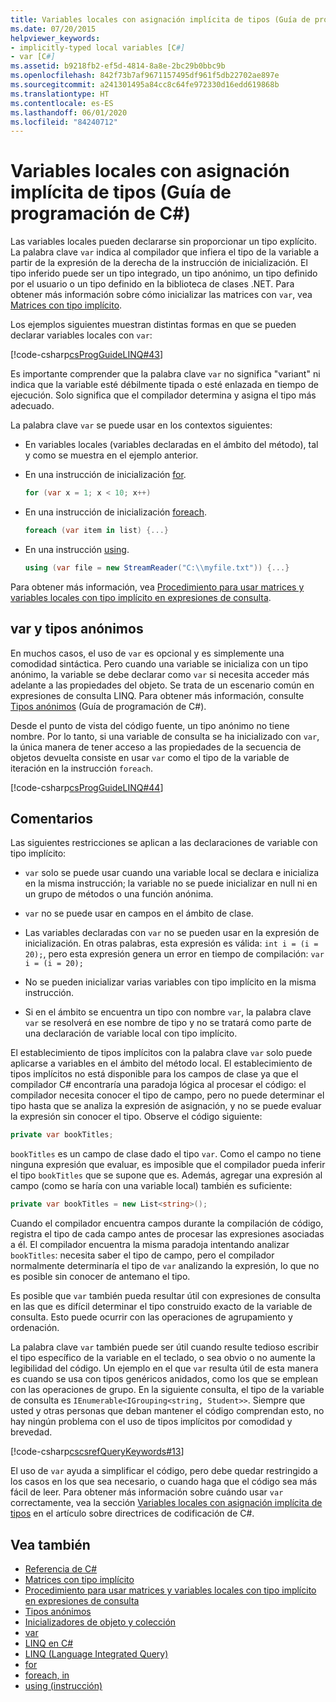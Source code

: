 ```yaml
---
title: Variables locales con asignación implícita de tipos (Guía de programación de C#)
ms.date: 07/20/2015
helpviewer_keywords:
- implicitly-typed local variables [C#]
- var [C#]
ms.assetid: b9218fb2-ef5d-4814-8a8e-2bc29b0bbc9b
ms.openlocfilehash: 842f73b7af9671157495df961f5db22702ae897e
ms.sourcegitcommit: a241301495a84cc8c64fe972330d16edd619868b
ms.translationtype: HT
ms.contentlocale: es-ES
ms.lasthandoff: 06/01/2020
ms.locfileid: "84240712"
---
```

# <a name="implicitly-typed-local-variables-c-programming-guide"></a>Variables locales con asignación implícita de tipos (Guía de programación de C#)

Las variables locales pueden declararse sin proporcionar un tipo explícito. La palabra clave `var` indica al compilador que infiera el tipo de la variable a partir de la expresión de la derecha de la instrucción de inicialización. El tipo inferido puede ser un tipo integrado, un tipo anónimo, un tipo definido por el usuario o un tipo definido en la biblioteca de clases .NET. Para obtener más información sobre cómo inicializar las matrices con `var`, vea [Matrices con tipo implícito](../arrays/implicitly-typed-arrays.md).

Los ejemplos siguientes muestran distintas formas en que se pueden declarar variables locales con `var`:

[!code-csharp[csProgGuideLINQ#43](~/samples/snippets/csharp/VS_Snippets_VBCSharp/csProgGuideLINQ/CS/csRef30LangFeatures_2.cs#43)]

Es importante comprender que la palabra clave `var` no significa "variant" ni indica que la variable esté débilmente tipada o esté enlazada en tiempo de ejecución. Solo significa que el compilador determina y asigna el tipo más adecuado.

La palabra clave `var` se puede usar en los contextos siguientes:

- En variables locales (variables declaradas en el ámbito del método), tal y como se muestra en el ejemplo anterior.

- En una instrucción de inicialización [for](../../language-reference/keywords/for.md).

    ```csharp
    for (var x = 1; x < 10; x++)
    ```

- En una instrucción de inicialización [foreach](../../language-reference/keywords/foreach-in.md).

    ```csharp
    foreach (var item in list) {...}
    ```

- En una instrucción [using](../../language-reference/keywords/using-statement.md).

    ```csharp
    using (var file = new StreamReader("C:\\myfile.txt")) {...}
    ```

Para obtener más información, vea [Procedimiento para usar matrices y variables locales con tipo implícito en expresiones de consulta](how-to-use-implicitly-typed-local-variables-and-arrays-in-a-query-expression.md).

## <a name="var-and-anonymous-types"></a>var y tipos anónimos

En muchos casos, el uso de `var` es opcional y es simplemente una comodidad sintáctica. Pero cuando una variable se inicializa con un tipo anónimo, la variable se debe declarar como `var` si necesita acceder más adelante a las propiedades del objeto. Se trata de un escenario común en expresiones de consulta LINQ. Para obtener más información, consulte [Tipos anónimos](anonymous-types.md) (Guía de programación de C#).

Desde el punto de vista del código fuente, un tipo anónimo no tiene nombre. Por lo tanto, si una variable de consulta se ha inicializado con `var`, la única manera de tener acceso a las propiedades de la secuencia de objetos devuelta consiste en usar `var` como el tipo de la variable de iteración en la instrucción `foreach`.

[!code-csharp[csProgGuideLINQ#44](~/samples/snippets/csharp/VS_Snippets_VBCSharp/csProgGuideLINQ/CS/csRef30LangFeatures_2.cs#44)]

## <a name="remarks"></a>Comentarios

Las siguientes restricciones se aplican a las declaraciones de variable con tipo implícito:

- `var` solo se puede usar cuando una variable local se declara e inicializa en la misma instrucción; la variable no se puede inicializar en null ni en un grupo de métodos o una función anónima.

- `var` no se puede usar en campos en el ámbito de clase.

- Las variables declaradas con `var` no se pueden usar en la expresión de inicialización. En otras palabras, esta expresión es válida: `int i = (i = 20);`, pero esta expresión genera un error en tiempo de compilación: `var i = (i = 20);`

- No se pueden inicializar varias variables con tipo implícito en la misma instrucción.

- Si en el ámbito se encuentra un tipo con nombre `var`, la palabra clave `var` se resolverá en ese nombre de tipo y no se tratará como parte de una declaración de variable local con tipo implícito.

El establecimiento de tipos implícitos con la palabra clave `var` solo puede aplicarse a variables en el ámbito del método local. El establecimiento de tipos implícitos no está disponible para los campos de clase ya que el compilador C# encontraría una paradoja lógica al procesar el código: el compilador necesita conocer el tipo de campo, pero no puede determinar el tipo hasta que se analiza la expresión de asignación, y no se puede evaluar la expresión sin conocer el tipo. Observe el código siguiente:

```csharp
private var bookTitles;
```

`bookTitles` es un campo de clase dado el tipo `var`. Como el campo no tiene ninguna expresión que evaluar, es imposible que el compilador pueda inferir el tipo `bookTitles` que se supone que es. Además, agregar una expresión al campo (como se haría con una variable local) también es suficiente:

```csharp
private var bookTitles = new List<string>();
```

Cuando el compilador encuentra campos durante la compilación de código, registra el tipo de cada campo antes de procesar las expresiones asociadas a él. El compilador encuentra la misma paradoja intentando analizar `bookTitles`: necesita saber el tipo de campo, pero el compilador normalmente determinaría el tipo de `var` analizando la expresión, lo que no es posible sin conocer de antemano el tipo.

Es posible que `var` también pueda resultar útil con expresiones de consulta en las que es difícil determinar el tipo construido exacto de la variable de consulta. Esto puede ocurrir con las operaciones de agrupamiento y ordenación.

La palabra clave `var` también puede ser útil cuando resulte tedioso escribir el tipo específico de la variable en el teclado, o sea obvio o no aumente la legibilidad del código. Un ejemplo en el que `var` resulta útil de esta manera es cuando se usa con tipos genéricos anidados, como los que se emplean con las operaciones de grupo. En la siguiente consulta, el tipo de la variable de consulta es `IEnumerable<IGrouping<string, Student>>`. Siempre que usted y otras personas que deban mantener el código comprendan esto, no hay ningún problema con el uso de tipos implícitos por comodidad y brevedad.

[!code-csharp[cscsrefQueryKeywords#13](~/samples/snippets/csharp/VS_Snippets_VBCSharp/CsCsrefQueryKeywords/CS/Group.cs#13)]

El uso de `var` ayuda a simplificar el código, pero debe quedar restringido a los casos en los que sea necesario, o cuando haga que el código sea más fácil de leer. Para obtener más información sobre cuándo usar `var` correctamente, vea la sección [Variables locales con asignación implícita de tipos](../inside-a-program/coding-conventions.md#implicitly-typed-local-variables) en el artículo sobre directrices de codificación de C#.

## <a name="see-also"></a>Vea también

- [Referencia de C#](../../language-reference/index.md)
- [Matrices con tipo implícito](../arrays/implicitly-typed-arrays.md)
- [Procedimiento para usar matrices y variables locales con tipo implícito en expresiones de consulta](how-to-use-implicitly-typed-local-variables-and-arrays-in-a-query-expression.md)
- [Tipos anónimos](anonymous-types.md)
- [Inicializadores de objeto y colección](object-and-collection-initializers.md)
- [var](../../language-reference/keywords/var.md)
- [LINQ en C#](../../linq/index.md)
- [LINQ (Language Integrated Query)](../../linq/index.md)
- [for](../../language-reference/keywords/for.md)
- [foreach, in](../../language-reference/keywords/foreach-in.md)
- [using (instrucción)](../../language-reference/keywords/using-statement.md)
